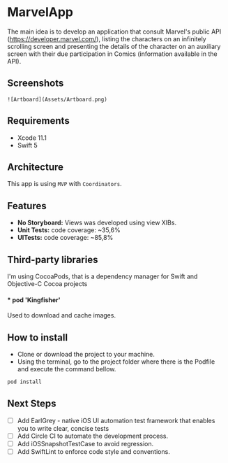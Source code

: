# MarvelApp
The main idea is to develop an application that consult Marvel's public API (https://developer.marvel.com/), listing the characters on an infinitely scrolling screen and presenting the details of the character on an auxiliary screen with their due participation in Comics (information available in the API).

## Screenshots
`![Artboard](Assets/Artboard.png)`

## Requirements

* Xcode 11.1
* Swift 5

## Architecture

This app is using `MVP` with  `Coordinators`.

## Features

* **No Storyboard:** Views was developed using view XIBs.
* **Unit Tests:** code coverage: ~35,6%
* **UITests:** code coverage: ~85,8%

## Third-party libraries
I'm using CocoaPods, that is a dependency manager for Swift and Objective-C Cocoa projects

#### * pod 'Kingfisher'
Used to download and cache images.
  
## How to install

* Clone or download the project to your machine.
* Using the terminal, go to the project folder where there is the Podfile and execute the command bellow.
``` sh
pod install
```

## Next Steps  
- [ ] Add EarlGrey - native iOS UI automation test framework that enables you to write clear, concise tests
- [ ] Add Circle CI to automate the development process. 
- [ ] Add iOSSnapshotTestCase to avoid regression.
- [ ] Add SwiftLint to enforce code style and conventions.
